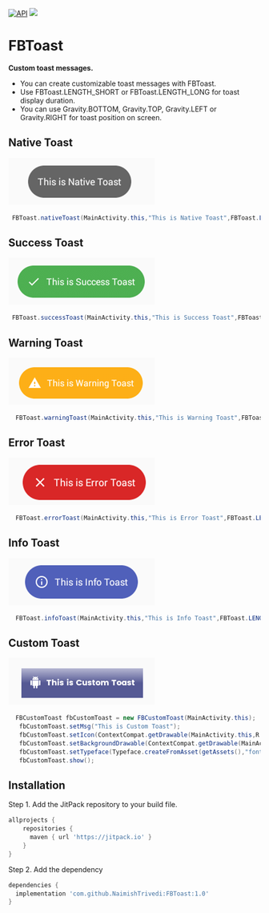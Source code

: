 [![API](https://img.shields.io/badge/API-16%2B-brightgreen.svg?style=flat)](https://android-arsenal.com/api?level=16)
[![](https://jitpack.io/v/NaimishTrivedi/FBToast.svg)](https://jitpack.io/#NaimishTrivedi/FBToast)
# FBToast
**Custom toast messages.**
- You can create customizable toast messages with FBToast.
- Use FBToast.LENGTH_SHORT or FBToast.LENGTH_LONG for toast display duration.
- You can use Gravity.BOTTOM, Gravity.TOP, Gravity.LEFT or Gravity.RIGHT for toast position on screen.

## Native Toast
![alt text](https://github.com/NaimishTrivedi/FBToast/blob/master/nativetoast.png)
```java
 FBToast.nativeToast(MainActivity.this,"This is Native Toast",FBToast.LENGTH_SHORT);
 ```
 ## Success Toast
![alt text](https://github.com/NaimishTrivedi/FBToast/blob/master/successtoast.png)
```java
 FBToast.successToast(MainActivity.this,"This is Success Toast",FBToast.LENGTH_SHORT);
 ```
  ## Warning Toast
![alt text](https://github.com/NaimishTrivedi/FBToast/blob/master/warningtoast.png)
```java
  FBToast.warningToast(MainActivity.this,"This is Warning Toast",FBToast.LENGTH_SHORT);
  ```
   ## Error Toast
![alt text](https://github.com/NaimishTrivedi/FBToast/blob/master/errortoast.png)
```java
  FBToast.errorToast(MainActivity.this,"This is Error Toast",FBToast.LENGTH_SHORT);
  ```
   ## Info Toast
![alt text](https://github.com/NaimishTrivedi/FBToast/blob/master/infotoast.png)
```java
  FBToast.infoToast(MainActivity.this,"This is Info Toast",FBToast.LENGTH_SHORT); 
  ```
  ## Custom Toast
![alt text](https://github.com/NaimishTrivedi/FBToast/blob/master/customtoast.png)
```java
  FBCustomToast fbCustomToast = new FBCustomToast(MainActivity.this);
   fbCustomToast.setMsg("This is Custom Toast");
   fbCustomToast.setIcon(ContextCompat.getDrawable(MainActivity.this,R.drawable.ic_android_white_24dp));
   fbCustomToast.setBackgroundDrawable(ContextCompat.getDrawable(MainActivity.this,R.drawable.bg_gradient));
   fbCustomToast.setTypeface(Typeface.createFromAsset(getAssets(),"font/PoppinsBold.ttf"));
   fbCustomToast.show(); 
   ```
   ## Installation

Step 1. Add the JitPack repository to your build file. 
```gradle
allprojects {
    repositories {
      maven { url 'https://jitpack.io' }
    }
}
```

Step 2. Add the dependency
```gradle
dependencies {
  implementation 'com.github.NaimishTrivedi:FBToast:1.0'
}
```
